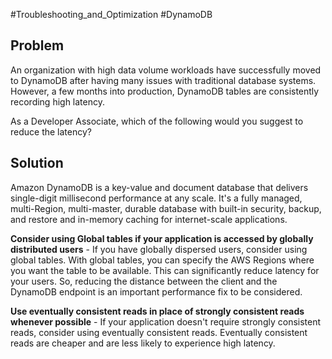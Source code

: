 #Troubleshooting_and_Optimization #DynamoDB 

## Problem

An organization with high data volume workloads have successfully moved to DynamoDB after having many issues with traditional database systems. However, a few months into production, DynamoDB tables are consistently recording high latency.

As a Developer Associate, which of the following would you suggest to reduce the latency?

## Solution

Amazon DynamoDB is a key-value and document database that delivers single-digit millisecond performance at any scale. It's a fully managed, multi-Region, multi-master, durable database with built-in security, backup, and restore and in-memory caching for internet-scale applications.

**Consider using Global tables if your application is accessed by globally distributed users** - If you have globally dispersed users, consider using global tables. With global tables, you can specify the AWS Regions where you want the table to be available. This can significantly reduce latency for your users. So, reducing the distance between the client and the DynamoDB endpoint is an important performance fix to be considered.

**Use eventually consistent reads in place of strongly consistent reads whenever possible** - If your application doesn't require strongly consistent reads, consider using eventually consistent reads. Eventually consistent reads are cheaper and are less likely to experience high latency.